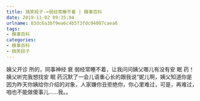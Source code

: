 ```yaml
---
title: 搞笑段子->弱经常睡不着 | 糗事百科
date: 2019-11-02 09:35:04
urlname: 03dc6a3bf9ea6c4b5f3fdc94007caea6
tags: 
- 糗事百科
categories:
- 糗事百科
- 搞笑段子
---
```

姨父开诊 所的，同事神经 衰 弱经常睡不着，让我问问姨父哪儿有没有安 眠 药！姨父听完我想找安 眠 药沉默了一会儿语重心长的跟我说“妮儿啊，姨父知道你是因为昨天你姨给你介绍的对象，人家嫌你丑拒绝你，你心里难过，可是，再难过，咱也不能做傻事儿……我。。


